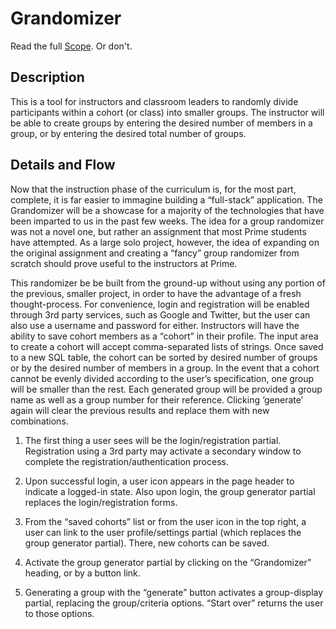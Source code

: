 # Grandomizer

Read the full [Scope](https://goo.gl/S81WXp). Or don't.

## Description

This is a tool for instructors and classroom leaders to randomly divide participants within a cohort (or class) into smaller groups. The instructor will be able to create groups by entering the desired number of members in a group, or by entering the desired total number of groups.

## Details and Flow

Now that the instruction phase of the curriculum is, for the most part, complete, it is far easier to immagine building a “full-stack” application. The Grandomizer will be a showcase for a majority of the technologies that have been imparted to us in the past few weeks. The idea for a group randomizer was not a novel one, but rather an assignment that most Prime students have attempted. As a large solo project, however, the idea of expanding on the original assignment and creating a “fancy” group randomizer from scratch should prove useful to the instructors at Prime.

This randomizer be be built from the ground-up without using any portion of the previous, smaller project, in order to have the advantage of a fresh thought-process. For convenience, login and registration will be enabled through 3rd party services, such as Google and Twitter, but the user can also use a username and password for either. Instructors will have the ability to save cohort members as a “cohort” in their profile. The input area to create a cohort will accept comma-separated lists of strings. Once saved to a new SQL table, the cohort can be sorted by desired number of groups or by the desired number of members in a group. In the event that a cohort cannot be evenly divided according to the user’s specification, one group will be smaller than the rest. Each generated group will be provided a group name as well as a group number for their reference. Clicking ‘generate’ again will clear the previous results and replace them with new combinations. 

1. The first thing a user sees will be the login/registration partial. Registration using a 3rd party may activate a secondary window to complete the registration/authentication process.

2. Upon successful login, a user icon appears in the page header to indicate a logged-in state. Also upon login, the group generator partial replaces the login/registration forms.

3. From the “saved cohorts” list or from the user icon in the top right, a user can link to the user profile/settings partial (which replaces the group generator partial). There, new cohorts can be saved.

4. Activate the group generator partial by clicking on the “Grandomizer” heading, or by a button link.

5. Generating a group with the “generate” button activates a group-display partial, replacing the group/criteria options. “Start over” returns the user to those options.


